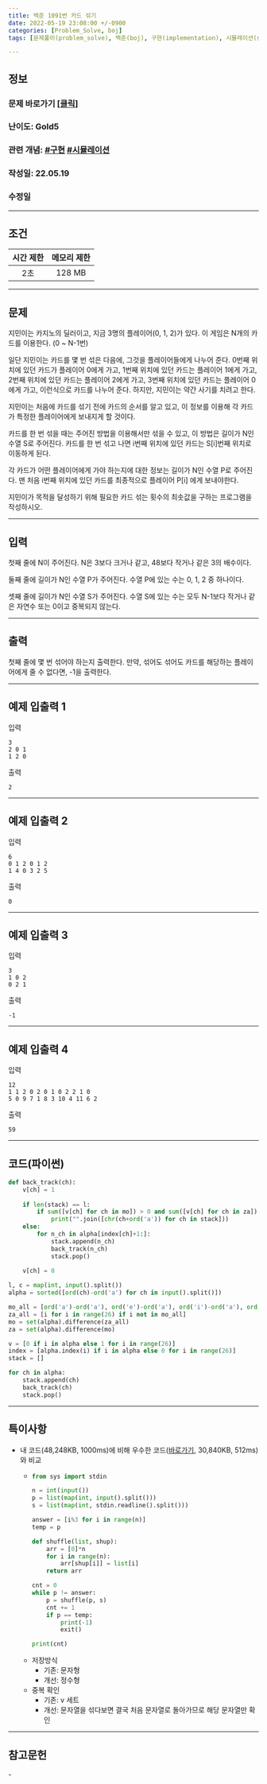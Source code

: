 ```yaml
---
title: 백준 1091번 카드 섞기
date: 2022-05-19 23:08:00 +/-0900
categories: [Problem_Solve, boj]
tags: [문제풀이(problem_solve), 백준(boj), 구현(implementation), 시뮬레이션(simulation)]

---
```

## 정보
### 문제 바로가기 [[클릭](https://www.acmicpc.net/problem/1091)]
### 난이도: Gold5
### 관련 개념: [#구현](https://www.acmicpc.net/problemset?sort=ac_desc&algo=102) [#시뮬레이션](https://www.acmicpc.net/problemset?sort=ac_desc&algo=141) 
### 작성일: 22.05.19
### 수정일

---
## 조건

시간 제한|메모리 제한
:---:|:---:
2초|128 MB

---
## 문제
지민이는 카지노의 딜러이고, 지금 3명의 플레이어(0, 1, 2)가 있다. 이 게임은 N개의 카드를 이용한다. (0 ~ N-1번)

일단 지민이는 카드를 몇 번 섞은 다음에, 그것을 플레이어들에게 나누어 준다. 0번째 위치에 있던 카드가 플레이어 0에게 가고, 1번째 위치에 있던 카드는 플레이어 1에게 가고, 2번째 위치에 있던 카드는 플레이어 2에게 가고, 3번째 위치에 있던 카드는 플레이어 0에게 가고, 이런식으로 카드를 나누어 준다. 하지만, 지민이는 약간 사기를 치려고 한다.

지민이는 처음에 카드를 섞기 전에 카드의 순서를 알고 있고, 이 정보를 이용해 각 카드가 특정한 플레이어에게 보내지게 할 것이다.

카드를 한 번 섞을 때는 주어진 방법을 이용해서만 섞을 수 있고, 이 방법은 길이가 N인 수열 S로 주어진다. 카드를 한 번 섞고 나면 i번째 위치에 있던 카드는 S[i]번째 위치로 이동하게 된다.

각 카드가 어떤 플레이어에게 가야 하는지에 대한 정보는 길이가 N인 수열 P로 주어진다. 맨 처음 i번째 위치에 있던 카드를 최종적으로 플레이어 P[i] 에게 보내야한다.

지민이가 목적을 달성하기 위해 필요한 카드 섞는 횟수의 최솟값을 구하는 프로그램을 작성하시오.

---
## 입력
첫째 줄에 N이 주어진다. N은 3보다 크거나 같고, 48보다 작거나 같은 3의 배수이다.

둘째 줄에 길이가 N인 수열 P가 주어진다. 수열 P에 있는 수는 0, 1, 2 중 하나이다.

셋째 줄에 길이가 N인 수열 S가 주어진다. 수열 S에 있는 수는 모두 N-1보다 작거나 같은 자연수 또는 0이고 중복되지 않는다.

---
## 출력
첫째 줄에 몇 번 섞어야 하는지 출력한다. 만약, 섞어도 섞어도 카드를 해당하는 플레이어에게 줄 수 없다면, -1을 출력한다.

---
## 예제 입출력 1
입력
```
3
2 0 1
1 2 0
```

출력
```
2
```

---
## 예제 입출력 2
입력
```
6
0 1 2 0 1 2
1 4 0 3 2 5
```

출력
```
0
```

---
## 예제 입출력 3
입력
```
3
1 0 2
0 2 1
```

출력
```
-1
```

---
## 예제 입출력 4
입력
```
12
1 1 2 0 2 0 1 0 2 2 1 0
5 0 9 7 1 8 3 10 4 11 6 2
```

출력
```
59
```

---
## 코드(파이썬)
```python
def back_track(ch):
    v[ch] = 1
    
    if len(stack) == l:
        if sum([v[ch] for ch in mo]) > 0 and sum([v[ch] for ch in za]) > 1:
            print("".join([chr(ch+ord('a')) for ch in stack]))
    else:
        for n_ch in alpha[index[ch]+1:]:
            stack.append(n_ch)
            back_track(n_ch)
            stack.pop()
            
    v[ch] = 0

l, c = map(int, input().split())
alpha = sorted([ord(ch)-ord('a') for ch in input().split()])

mo_all = [ord('a')-ord('a'), ord('e')-ord('a'), ord('i')-ord('a'), ord('o')-ord('a'), ord('u')-ord('a')]
za_all = [i for i in range(26) if i not in mo_all]
mo = set(alpha).difference(za_all)
za = set(alpha).difference(mo)

v = [0 if i in alpha else 1 for i in range(26)]
index = [alpha.index(i) if i in alpha else 0 for i in range(26)]
stack = []

for ch in alpha:
    stack.append(ch)
    back_track(ch)
    stack.pop()

```

---
## 특이사항
- 내 코드(48,248KB, 1000ms)에 비해 우수한 코드([바로가기](https://www.acmicpc.net/source/40115087), 30,840KB, 512ms)와 비교
  - ```python
    from sys import stdin

    n = int(input())
    p = list(map(int, input().split()))
    s = list(map(int, stdin.readline().split()))

    answer = [i%3 for i in range(n)]
    temp = p

    def shuffle(list, shup):
        arr = [0]*n
        for i in range(n):
            arr[shup[i]] = list[i]
        return arr

    cnt = 0
    while p != answer:
        p = shuffle(p, s)
        cnt += 1
        if p == temp:
            print(-1)
            exit()

    print(cnt)
    ```
  - 저장방식
    - 기존: 문자형
    - 개선: 정수형
  - 중복 확인
    - 기존: v 세트
    - 개선: 문자열을 섞다보면 결국 처음 문자열로 돌아가므로 해당 문자열만 확인

---
## 참고문헌
\-
